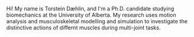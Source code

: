 Hi! My name is Torstein Dæhlin, and I'm a Ph.D. candidate studying biomechanics at the University of Alberta. My research uses motion analysis and musculoskeletal modelling and simulation to investigate the distinctive actions of differnt muscles during multi-joint tasks. 

<!---
TorsteinDaehlin/TorsteinDaehlin is a ✨ special ✨ repository because its `README.md` (this file) appears on your GitHub profile.
You can click the Preview link to take a look at your changes.
--->
